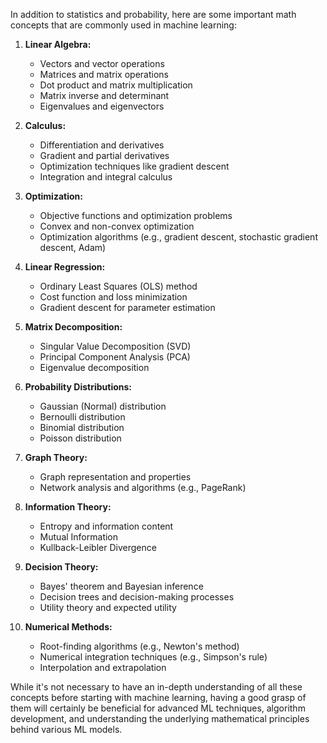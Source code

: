 In addition to statistics and probability, here are some important math concepts that are commonly used in machine learning:

1. **Linear Algebra:**
   - Vectors and vector operations
   - Matrices and matrix operations
   - Dot product and matrix multiplication
   - Matrix inverse and determinant
   - Eigenvalues and eigenvectors

2. **Calculus:**
   - Differentiation and derivatives
   - Gradient and partial derivatives
   - Optimization techniques like gradient descent
   - Integration and integral calculus

3. **Optimization:**
   - Objective functions and optimization problems
   - Convex and non-convex optimization
   - Optimization algorithms (e.g., gradient descent, stochastic gradient descent, Adam)

4. **Linear Regression:**
   - Ordinary Least Squares (OLS) method
   - Cost function and loss minimization
   - Gradient descent for parameter estimation

5. **Matrix Decomposition:**
   - Singular Value Decomposition (SVD)
   - Principal Component Analysis (PCA)
   - Eigenvalue decomposition

6. **Probability Distributions:**
   - Gaussian (Normal) distribution
   - Bernoulli distribution
   - Binomial distribution
   - Poisson distribution

7. **Graph Theory:**
   - Graph representation and properties
   - Network analysis and algorithms (e.g., PageRank)

8. **Information Theory:**
   - Entropy and information content
   - Mutual Information
   - Kullback-Leibler Divergence

9. **Decision Theory:**
   - Bayes' theorem and Bayesian inference
   - Decision trees and decision-making processes
   - Utility theory and expected utility

10. **Numerical Methods:**
    - Root-finding algorithms (e.g., Newton's method)
    - Numerical integration techniques (e.g., Simpson's rule)
    - Interpolation and extrapolation

While it's not necessary to have an in-depth understanding of all these concepts before starting with machine learning, having a good grasp of them will certainly be beneficial for advanced ML techniques, algorithm development, and understanding the underlying mathematical principles behind various ML models.